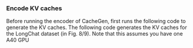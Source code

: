 ### Encode KV caches 
Before running the encoder of CacheGen, first runs the following code to generate the KV caches. The following code generates the KV caches for the LongChat dataset (in Fig. 8/9).
Note that this assumes you have one A40 GPU 
```

```